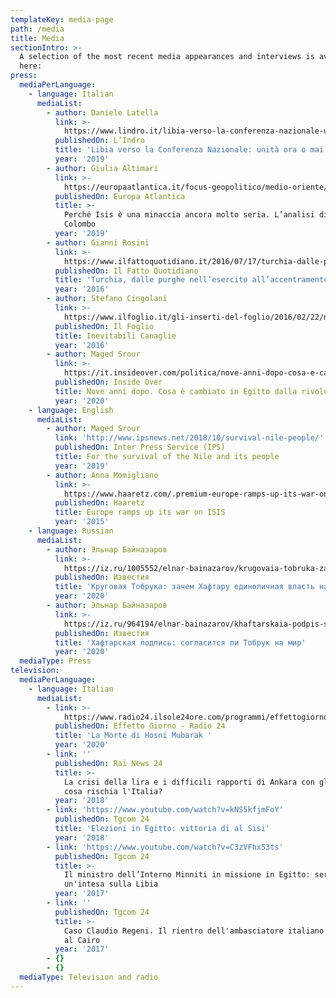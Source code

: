 ```yaml
---
templateKey: media-page
path: /media
title: Media
sectionIntro: >-
  A selection of the most recent media appearances and interviews is available
  here:
press:
  mediaPerLanguage:
    - language: Italian
      mediaList:
        - author: Daniele Latella
          link: >-
            https://www.lindro.it/libia-verso-la-conferenza-nazionale-unita-ora-o-mai-piu/
          publishedOn: L’Indro
          title: 'Libia verso la Conferenza Nazionale: unità ora o mai più'
          year: '2019'
        - author: Giulia Altimari
          link: >-
            https://europaatlantica.it/focus-geopolitico/medio-oriente/2019/04/perche-isis-e-una-minaccia-ancora-molto-seria-lanalisi-di-matteo-colombo-ispi/
          publishedOn: Europa Atlantica
          title: >-
            Perché Isis è una minaccia ancora molto seria. L’analisi di Matteo
            Colombo
          year: '2019'
        - author: Gianni Rosini
          link: >-
            https://www.ilfattoquotidiano.it/2016/07/17/turchia-dalle-purghe-nellesercito-allaccentramento-del-potere-ecco-perche-il-golpe-fallito-favorisce-erdogan/2912186/
          publishedOn: Il Fatto Quotidiano
          title: 'Turchia, dalle purghe nell’esercito all’accentramento del potere'
          year: '2016'
        - author: Stefano Cingolani
          link: >-
            https://www.ilfoglio.it/gli-inserti-del-foglio/2016/02/22/news/inevitabili-canaglie-92971/
          publishedOn: Il Foglio
          title: Inevitabili Canaglie
          year: '2016'
        - author: Maged Srour
          link: >-
            https://it.insideover.com/politica/nove-anni-dopo-cosa-e-cambiato-in-egitto-dalla-rivoluzione-del-2011.html?fbclid=IwAR2ZcFC8fretyV0MsqY21u02Do_mWZ841rzrSKbemW4DtqX2xDUc2qmOxMs
          publishedOn: Inside Over
          title: Nove anni dopo. Cosa è cambiato in Egitto dalla rivoluzione del 2011
          year: '2020'
    - language: English
      mediaList:
        - author: Maged Srour
          link: 'http://www.ipsnews.net/2018/10/survival-nile-people/'
          publishedOn: Inter Press Service (IPS)
          title: For the survival of the Nile and its people
          year: '2019'
        - author: Anna Momigliano
          link: >-
            https://www.haaretz.com/.premium-europe-ramps-up-its-war-on-isis-1.5307234
          publishedOn: Haaretz
          title: Europe ramps up its war on ISIS
          year: '2015'
    - language: Russian
      mediaList:
        - author: Эльнар Байназаров
          link: >-
            https://iz.ru/1005552/elnar-bainazarov/krugovaia-tobruka-zachem-khaftaru-edinolichnaia-vlast-nad-liviei?fbclid=IwAR0pXB5O7AJL5fQ2LU9Bfs0y4WANEoq5p2hTZc2hdPGvCnDUo_QcNP8kiK0
          publishedOn: Известия
          title: 'Круговая Тобрука: зачем Хафтару единоличная власть над Ливией '
          year: '2020'
        - author: Эльнар Байназаров
          link: >-
            https://iz.ru/964194/elnar-bainazarov/khaftarskaia-podpis-soglasitsia-li-tobruk-na-mir
          publishedOn: Известия
          title: 'Хафтарская подпись: согласится ли Тобрук на мир'
          year: '2020'
  mediaType: Press
television:
  mediaPerLanguage:
    - language: Italian
      mediaList:
        - link: >-
            https://www.radio24.ilsole24ore.com/programmi/effettogiorno/puntata/puntata-25-febbraio-2020-125036-ACZ6BsLB
          publishedOn: Effetto Giorno - Radio 24
          title: 'La Morte di Hosni Mubarak '
          year: '2020'
        - link: ''
          publishedOn: Rai News 24
          title: >-
            La crisi della lira e i difficili rapporti di Ankara con gli USA:
            cosa rischia l'Italia?
          year: '2018'
        - link: 'https://www.youtube.com/watch?v=kNS5kfjmFoY'
          publishedOn: Tgcom 24
          title: 'Elezioni in Egitto: vittoria di al Sisi'
          year: '2018'
        - link: 'https://www.youtube.com/watch?v=C3zVFhx53ts'
          publishedOn: Tgcom 24
          title: >-
            Il ministro dell’Interno Minniti in missione in Egitto: serve
            un'intesa sulla Libia
          year: '2017'
        - link: ''
          publishedOn: Tgcom 24
          title: >-
            Caso Claudio Regeni. Il rientro dell'ambasciatore italiano in Egitto
            al Cairo
          year: '2017'
        - {}
        - {}
  mediaType: Television and radio
---
```


